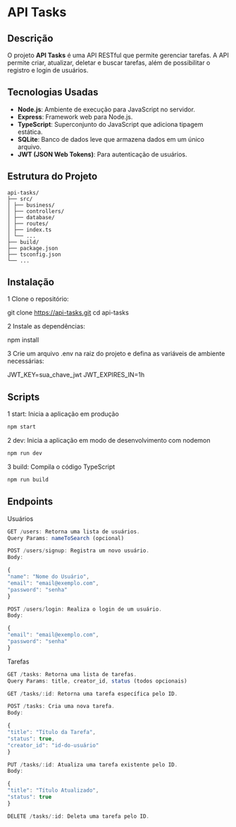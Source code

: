 # API Tasks

## Descrição

O projeto **API Tasks** é uma API RESTful que permite gerenciar tarefas. A API permite criar, atualizar, deletar e buscar tarefas, além de possibilitar o registro e login de usuários.

## Tecnologias Usadas

- **Node.js**: Ambiente de execução para JavaScript no servidor.
- **Express**: Framework web para Node.js.
- **TypeScript**: Superconjunto do JavaScript que adiciona tipagem estática.
- **SQLite**: Banco de dados leve que armazena dados em um único arquivo.
- **JWT (JSON Web Tokens)**: Para autenticação de usuários.

## Estrutura do Projeto
```plaintext
api-tasks/
├── src/
│ ├── business/
│ ├── controllers/
│ ├── database/
│ ├── routes/
│ ├── index.ts
│ └── ...
├── build/
├── package.json
├── tsconfig.json
└── ...
```

## Instalação

1 Clone o repositório:

git clone https://api-tasks.git
cd api-tasks

2 Instale as dependências:

npm install

3 Crie um arquivo .env na raiz do projeto e defina as variáveis de ambiente necessárias:

JWT_KEY=sua_chave_jwt
JWT_EXPIRES_IN=1h

## Scripts

1 start: Inicia a aplicação em produção

```sh
npm start
```

2 dev: Inicia a aplicação em modo de desenvolvimento com nodemon

```sh
npm run dev
```

3 build: Compila o código TypeScript

```sh
npm run build
```

## Endpoints

Usuários
```typescript
GET /users: Retorna uma lista de usuários.
Query Params: nameToSearch (opcional)

POST /users/signup: Registra um novo usuário.
Body:

{
"name": "Nome do Usuário",
"email": "email@exemplo.com",
"password": "senha"
}

POST /users/login: Realiza o login de um usuário.
Body:

{
"email": "email@exemplo.com",
"password": "senha"
}
```

Tarefas
```typescript
GET /tasks: Retorna uma lista de tarefas.
Query Params: title, creator_id, status (todos opcionais)

GET /tasks/:id: Retorna uma tarefa específica pelo ID.

POST /tasks: Cria uma nova tarefa.
Body:

{
"title": "Título da Tarefa",
"status": true,
"creator_id": "id-do-usuário"
}

PUT /tasks/:id: Atualiza uma tarefa existente pelo ID.
Body:

{
"title": "Título Atualizado",
"status": true
}

DELETE /tasks/:id: Deleta uma tarefa pelo ID.
``` 
